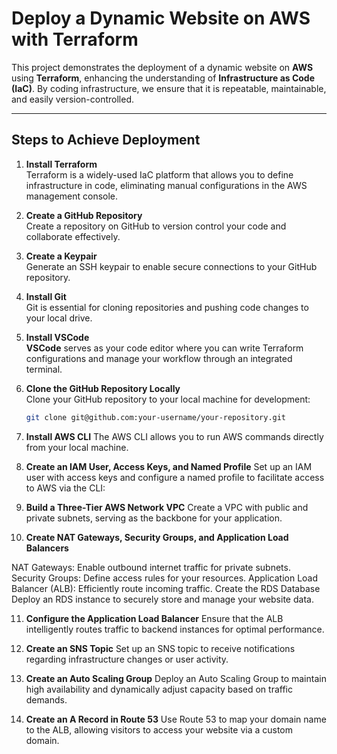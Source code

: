 # Deploy a Dynamic Website on AWS with Terraform

This project demonstrates the deployment of a dynamic website on **AWS** using **Terraform**, enhancing the understanding of **Infrastructure as Code (IaC)**. By coding infrastructure, we ensure that it is repeatable, maintainable, and easily version-controlled.

---

## Steps to Achieve Deployment

1. **Install Terraform**  
   Terraform is a widely-used IaC platform that allows you to define infrastructure in code, eliminating manual configurations in the AWS management console.

2. **Create a GitHub Repository**  
   Create a repository on GitHub to version control your code and collaborate effectively.

3. **Create a Keypair**  
   Generate an SSH keypair to enable secure connections to your GitHub repository.

4. **Install Git**  
   Git is essential for cloning repositories and pushing code changes to your local drive.

5. **Install VSCode**  
   **VSCode** serves as your code editor where you can write Terraform configurations and manage your workflow through an integrated terminal.

6. **Clone the GitHub Repository Locally**  
   Clone your GitHub repository to your local machine for development:  
   ```bash
   git clone git@github.com:your-username/your-repository.git
7. **Install AWS CLI**
The AWS CLI allows you to run AWS commands directly from your local machine.

8. **Create an IAM User, Access Keys, and Named Profile**
Set up an IAM user with access keys and configure a named profile to facilitate access to AWS via the CLI:

9. **Build a Three-Tier AWS Network VPC**
Create a VPC with public and private subnets, serving as the backbone for your application.

10. **Create NAT Gateways, Security Groups, and Application Load Balancers**

NAT Gateways: Enable outbound internet traffic for private subnets.
Security Groups: Define access rules for your resources.
Application Load Balancer (ALB): Efficiently route incoming traffic.
Create the RDS Database
Deploy an RDS instance to securely store and manage your website data.

11. **Configure the Application Load Balancer**
Ensure that the ALB intelligently routes traffic to backend instances for optimal performance.

12. **Create an SNS Topic**
Set up an SNS topic to receive notifications regarding infrastructure changes or user activity.

13. **Create an Auto Scaling Group**
Deploy an Auto Scaling Group to maintain high availability and dynamically adjust capacity based on traffic demands.

14. **Create an A Record in Route 53**
Use Route 53 to map your domain name to the ALB, allowing visitors to access your website via a custom domain.
